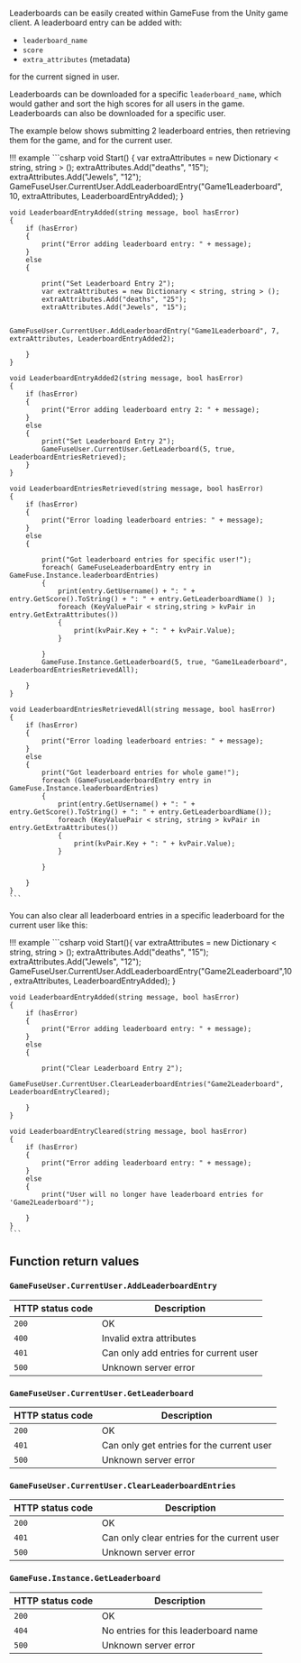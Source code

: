 Leaderboards can be easily created within GameFuse from the Unity game client.
A leaderboard entry can be added with:

- `leaderboard_name`
- `score`
- `extra_attributes` (metadata)

for the current signed in user.

Leaderboards can be downloaded for a specific `leaderboard_name`, which would
gather and sort the high scores for all users in the game. Leaderboards can
also be downloaded for a specific user.

The example below shows submitting 2 leaderboard entries, then retrieving them
for the game, and for the current user.

!!! example
    ```csharp
    void Start()
    {
        var extraAttributes = new Dictionary < string, string > ();
        extraAttributes.Add("deaths", "15");
        extraAttributes.Add("Jewels", "12");
        GameFuseUser.CurrentUser.AddLeaderboardEntry("Game1Leaderboard", 10, extraAttributes, LeaderboardEntryAdded);
    }

    void LeaderboardEntryAdded(string message, bool hasError)
    {
        if (hasError)
        {
            print("Error adding leaderboard entry: " + message);
        }
        else
        {

            print("Set Leaderboard Entry 2");
            var extraAttributes = new Dictionary < string, string > ();
            extraAttributes.Add("deaths", "25");
            extraAttributes.Add("Jewels", "15");

            GameFuseUser.CurrentUser.AddLeaderboardEntry("Game1Leaderboard", 7, extraAttributes, LeaderboardEntryAdded2);

        }
    }

    void LeaderboardEntryAdded2(string message, bool hasError)
    {
        if (hasError)
        {
            print("Error adding leaderboard entry 2: " + message);
        }
        else
        {
            print("Set Leaderboard Entry 2");
            GameFuseUser.CurrentUser.GetLeaderboard(5, true, LeaderboardEntriesRetrieved);
        }
    }

    void LeaderboardEntriesRetrieved(string message, bool hasError)
    {
        if (hasError)
        {
            print("Error loading leaderboard entries: " + message);
        }
        else
        {

            print("Got leaderboard entries for specific user!");
            foreach( GameFuseLeaderboardEntry entry in GameFuse.Instance.leaderboardEntries)
            {
                print(entry.GetUsername() + ": " + entry.GetScore().ToString() + ": " + entry.GetLeaderboardName() );
                foreach (KeyValuePair < string,string > kvPair in entry.GetExtraAttributes())
                {
                    print(kvPair.Key + ": " + kvPair.Value);
                }

            }
            GameFuse.Instance.GetLeaderboard(5, true, "Game1Leaderboard", LeaderboardEntriesRetrievedAll);

        }
    }

    void LeaderboardEntriesRetrievedAll(string message, bool hasError)
    {
        if (hasError)
        {
            print("Error loading leaderboard entries: " + message);
        }
        else
        {
            print("Got leaderboard entries for whole game!");
            foreach (GameFuseLeaderboardEntry entry in GameFuse.Instance.leaderboardEntries)
            {
                print(entry.GetUsername() + ": " + entry.GetScore().ToString() + ": " + entry.GetLeaderboardName());
                foreach (KeyValuePair < string, string > kvPair in entry.GetExtraAttributes())
                {
                    print(kvPair.Key + ": " + kvPair.Value);
                }

            }

        }
    }
    ```

You can also clear all leaderboard entries in a specific leaderboard for the
current user like this:

!!! example
    ```csharp
    void Start(){
      var extraAttributes = new Dictionary < string, string > ();
      extraAttributes.Add("deaths", "15");
      extraAttributes.Add("Jewels", "12");
      GameFuseUser.CurrentUser.AddLeaderboardEntry("Game2Leaderboard",10, extraAttributes, LeaderboardEntryAdded);
    }

    void LeaderboardEntryAdded(string message, bool hasError)
    {
        if (hasError)
        {
            print("Error adding leaderboard entry: " + message);
        }
        else
        {

            print("Clear Leaderboard Entry 2");
            GameFuseUser.CurrentUser.ClearLeaderboardEntries("Game2Leaderboard", LeaderboardEntryCleared);

        }
    }

    void LeaderboardEntryCleared(string message, bool hasError)
    {
        if (hasError)
        {
            print("Error adding leaderboard entry: " + message);
        }
        else
        {
            print("User will no longer have leaderboard entries for 'Game2Leaderboard'");

        }
    }
    ```

## Function return values

### `GameFuseUser.CurrentUser.AddLeaderboardEntry`

| HTTP status code | Description |
|------------------|-------------|
| `200`            | OK |
| `400`            | Invalid extra attributes |
| `401`            | Can only add entries for current user |
| `500`            | Unknown server error |

### `GameFuseUser.CurrentUser.GetLeaderboard`

| HTTP status code | Description |
|------------------|-------------|
| `200`            | OK |
| `401`            | Can only get entries for the current user |
| `500`            | Unknown server error |

### `GameFuseUser.CurrentUser.ClearLeaderboardEntries`

| HTTP status code | Description |
|------------------|-------------|
| `200`            | OK |
| `401`            | Can only clear entries for the current user |
| `500`            | Unknown server error |

### `GameFuse.Instance.GetLeaderboard`

| HTTP status code | Description |
|------------------|-------------|
| `200`            | OK |
| `404`            | No entries for this leaderboard name |
| `500`            | Unknown server error |
